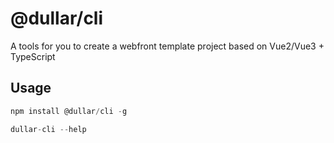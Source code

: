 # @dullar/cli

A tools for you to create a webfront template project based on Vue2/Vue3 + TypeScript


## Usage

```js
npm install @dullar/cli -g

dullar-cli --help
```
